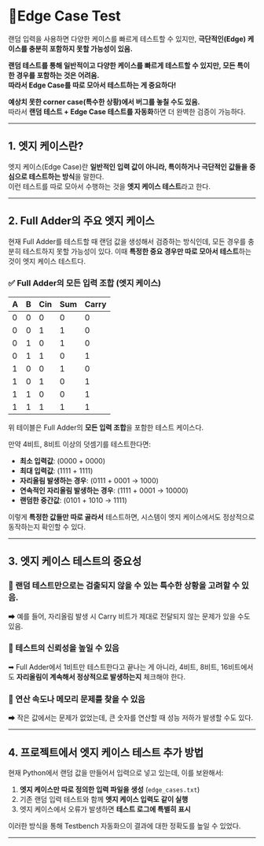 # 📌Edge Case Test

랜덤 입력을 사용하면 다양한 케이스를 빠르게 테스트할 수 있지만, **극단적인(Edge) 케이스를 충분히 포함하지 못할 가능성이 있음.**

**랜덤 테스트를 통해 일반적이고 다양한 케이스를 빠르게 테스트할 수 있지만, 모든 특이한 경우를 포함하는 것은 어려움.  
따라서 Edge Case를 따로 모아서 테스트하는 게 중요하다!**

**예상치 못한 corner case(특수한 상황)에서 버그를 놓칠 수도 있음.**  
따라서 **랜덤 테스트 + Edge Case 테스트를 자동화**하면 더 완벽한 검증이 가능하다.

---

## 1. 엣지 케이스란?

엣지 케이스(Edge Case)란 **일반적인 입력 값이 아니라, 특이하거나 극단적인 값들을 중심으로 테스트하는 방식**을 말한다.  
이런 테스트를 따로 모아서 수행하는 것을 **엣지 케이스 테스트**라고 한다.

---

## 2. Full Adder의 주요 엣지 케이스

현재 Full Adder를 테스트할 때 랜덤 값을 생성해서 검증하는 방식인데, 모든 경우를 충분히 테스트하지 못할 가능성이 있다.
이때 **특정한 중요 경우만 따로 모아서 테스트**하는 것이 엣지 케이스 테스트다.

### ✅ Full Adder의 모든 입력 조합 (엣지 케이스)

| A | B | Cin | Sum | Carry |
|---|---|---|---|---|
| 0 | 0 | 0 | 0 | 0 |
| 0 | 0 | 1 | 1 | 0 |
| 0 | 1 | 0 | 1 | 0 |
| 0 | 1 | 1 | 0 | 1 |
| 1 | 0 | 0 | 1 | 0 |
| 1 | 0 | 1 | 0 | 1 |
| 1 | 1 | 0 | 0 | 1 |
| 1 | 1 | 1 | 1 | 1 |

위 테이블은 Full Adder의 **모든 입력 조합**을 포함한 테스트 케이스다.

만약 4비트, 8비트 이상의 덧셈기를 테스트한다면:

- **최소 입력값**: (0000 + 0000)
- **최대 입력값**: (1111 + 1111)
- **자리올림 발생하는 경우**: (0111 + 0001 → 1000)
- **연속적인 자리올림 발생하는 경우**: (1111 + 0001 → 10000)
- **랜덤한 중간값**: (0101 + 1010 → 1111)

이렇게 **특정한 값들만 따로 골라서** 테스트하면, 시스템이 엣지 케이스에서도 정상적으로 동작하는지 확인할 수 있다.

---

## 3. 엣지 케이스 테스트의 중요성

### 🔹 랜덤 테스트만으로는 검출되지 않을 수 있는 특수한 상황을 고려할 수 있음.  
➡ 예를 들어, 자리올림 발생 시 Carry 비트가 제대로 전달되지 않는 문제가 있을 수도 있음.

### 🔹 테스트의 신뢰성을 높일 수 있음  
➡ Full Adder에서 1비트만 테스트한다고 끝나는 게 아니라, 4비트, 8비트, 16비트에서도 **자리올림이 계속해서 정상적으로 발생하는지** 체크해야 한다.

### 🔹 연산 속도나 메모리 문제를 찾을 수 있음  
➡ 작은 값에서는 문제가 없었는데, 큰 숫자를 연산할 때 성능 저하가 발생할 수도 있다.

---

## 4. 프로젝트에서 엣지 케이스 테스트 추가 방법

현재 Python에서 랜덤 값을 만들어서 입력으로 넣고 있는데, 이를 보완해서:

1. **엣지 케이스만 따로 정의한 입력 파일을 생성** (`edge_cases.txt`)
2. 기존 랜덤 입력 테스트와 함께 **엣지 케이스 입력도 같이 실행**
3. 엣지 케이스에서 오류가 발생하면 **테스트 로그에 특별히 표시**

이러한 방식을 통해 Testbench 자동화으이 결과에 대한 정확도를 높일 수 있었다.

---


